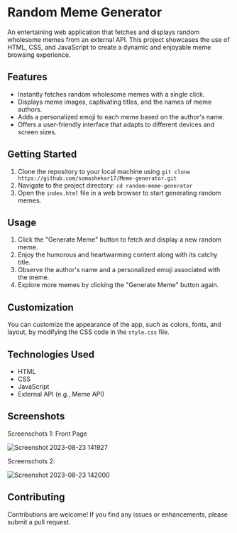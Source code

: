 # Random Meme Generator

An entertaining web application that fetches and displays random wholesome memes from an external API. This project showcases the use of HTML, CSS, and JavaScript to create a dynamic and enjoyable meme browsing experience.

## Features

- Instantly fetches random wholesome memes with a single click.
- Displays meme images, captivating titles, and the names of meme authors.
- Adds a personalized emoji to each meme based on the author's name.
- Offers a user-friendly interface that adapts to different devices and screen sizes.

## Getting Started

1. Clone the repository to your local machine using `git clone https://github.com/somashekar17/Meme-generator.git`
2. Navigate to the project directory: `cd random-meme-generator`
3. Open the `index.html` file in a web browser to start generating random memes.

## Usage

1. Click the "Generate Meme" button to fetch and display a new random meme.
2. Enjoy the humorous and heartwarming content along with its catchy title.
3. Observe the author's name and a personalized emoji associated with the meme.
4. Explore more memes by clicking the "Generate Meme" button again.

## Customization

You can customize the appearance of the app, such as colors, fonts, and layout, by modifying the CSS code in the `style.css` file.

## Technologies Used

- HTML
- CSS
- JavaScript
- External API (e.g., Meme API)


## Screenshots 

Screenschots 1:
Front Page

![Screenshot 2023-08-23 141927](https://github.com/somashekar17/Meme_Generator/assets/49157790/b52c98a8-c0b5-43c9-ae08-1b7d8f52cbc0)




Screenschots 2:

![Screenshot 2023-08-23 142000](https://github.com/somashekar17/Meme_Generator/assets/49157790/c3330275-282a-458f-8e4a-9bb68fbd0bb3)





## Contributing

Contributions are welcome! If you find any issues or enhancements, please submit a pull request.

